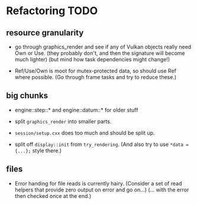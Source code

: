 # Refactoring TODO

## resource granularity
- go through graphics_render and see if any of Vulkan objects really need Own or Use.
  (they probably don't, and then the signature will become much lighter)
  (but mind how task dependencies might change!)

- Ref/Use/Own is moot for mutex-protected data, so should use Ref where possible.
  (Go through frame tasks and try to reduce these.)

## big chunks
- engine::step::* and engine::datum::* for older stuff
- split `graphics_render` into smaller parts.
- `session/setup.cxx` does too much and should be split up.

- split off `display::init` from `try_rendering`.
  (And also try to use `*data = {...};` style there.)

## files

- Error handing for file reads is currently hairy.
  (Consider a set of read helpers that provide zero output on error and go on...)
  (... with the error then checked once at the end.)
